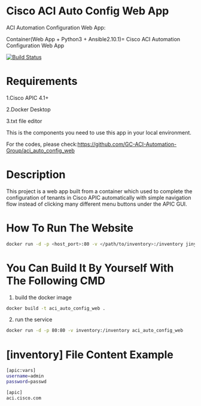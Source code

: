 Cisco ACI Auto Config Web App
===
ACI Automation Configuration Web App:

Container(Web App + Python3 + Ansible2.10.1)= Cisco ACI Automation Configuration Web App

[![Build Status](https://travis-ci.com/GC-ACI-Automation-Group/aci_auto_config_web.svg?branch=main)](https://travis-ci.com/GC-ACI-Automation-Group/aci_auto_config_web)

Requirements
===
1.Cisco APIC 4.1+

2.Docker Desktop

3.txt file editor

This is the components you need to use this app in your local environment.

For the codes, please check:https://github.com/GC-ACI-Automation-Group/aci_auto_config_web

Description
===
This project is a web app built from a container which used to complete the configuration of tenants in Cisco APIC automatically with simple navigation flow instead of clicking many different menu buttons under the APIC GUI.

How To Run The Website
===

```bash
docker run -d -p <host_port>:80 -v </path/to/inventory>:/inventory jinyuansi/aci_auto_config_web
```

You Can Build It By Yourself With The Following CMD
===

1. build the docker image

```bash
docker build -t aci_auto_config_web .
```

2. run the service

```bash
docker run -d -p 80:80 -v inventory:/inventory aci_auto_config_web
```

[inventory] File Content Example
===

```bash
[apic:vars]
username=admin
password=passwd

[apic]
aci.cisco.com
```

